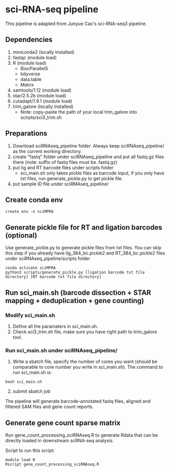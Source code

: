 # sci-RNA-seq pipeline
This pipeline is adapted from Junyue Cao's sci-RNA-seq3 pipeline. 
## Dependencies
1. miniconda3 (locally installed)
2. fastqc (module load)
3. R (module load)
    * BiocParallelS
    * tidyverse
    * data.table
    * Matrix
4. samtools/1.12 (module load)
5. star/2.5.2b (module load)
6. cutadapt/1.9.1 (module load)
7. trim_galore (locally installed)
    * Note: copy-paste the path of your local trim_galore into scirpts/sci3_trim.sh

## Preparations
1. Download sciRNAseq_pipeline folder. Always keep sciRNAseq_pipeline/ as the current working directory.
2. create "fastq" folder under sciRNAseq_pipeline and put all fastq.gz files there (note: suffix of fastq files must be .fastq.gz)
3. put lig and RT barcode files under scripts folder
    * sci_main.sh only takes pickle files as barcode input, if you only have txt files, run generate_pickle.py to get pickle file.
4. put sample ID file under sciRMAseq_pipeline/


## Create conda env
```
create env -n sciMPRA
```



## Generate pickle file for RT and ligation barcodes (optional)

Use generate_pickle.py to generate pickle files from txt files. 
You can skip this step if you already have lig_384_bc.pickle2 and RT_384_bc.pickle2 files under sciRNAseq_pipeline/scripts folder

```
conda activate sciMPRA
python3 scripts/generate_pickle.py [ligation barcode txt file directory] [RT barcode txt file directory]
```

## Run sci_main.sh (barcode dissection + STAR mapping + deduplication + gene counting)

### Modify sci_main.sh 
1. Define all the paramaters in sci_main.sh. 
2. Check sci3_trim.sh file, make sure you have right path to trim_galore tool. 

### Run sci_main.sh under sciRNAseq_pipeline/
1. Write a sbatch file, specify the number of cores you want (should be comparable to core number you write in sci_main.sh). The command to run sci_main.sh is:
```
bash sci_main.sh
```
2. submit sbatch job

The pipeline will generate barcode-annotated fastq files, aligned and filtered SAM files and gene count reports. 

## Generate gene count sparse matrix
Run gene_count_processing_sciRNAseq.R to generate Rdata that can be directly loaded in downstream scRNA-seq analysis. 

Script to run this script:

```
module load R
Rscript gene_count_processing_sciRNAseq.R
```
